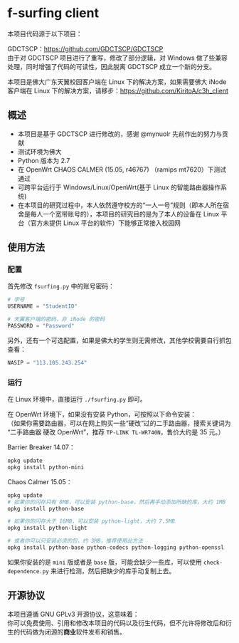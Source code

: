 # f-surfing client

本项目代码源于以下项目：

GDCTSCP：https://github.com/GDCTSCP/GDCTSCP  
由于对 GDCTSCP 项目进行了重写，修改了部分逻辑，对 Windows 做了些兼容处理，同时增强了代码的可读性，因此脱离 GDCTSCP 成立一个新的分支。

本项目是佛大广东天翼校园客户端在 Linux 下的解决方案，如果需要佛大 iNode 客户端在 Linux 下的解决方案，请移步：https://github.com/KiritoA/c3h_client


## 概述

 - 本项目是基于 GDCTSCP 进行修改的，感谢 @mynuolr 先前作出的努力与贡献
 - 测试环境为佛大
 - Python 版本为 2.7
 - 在 OpenWrt CHAOS CALMER (15.05, r46767) （ramips mt7620）下测试通过
 - 可跨平台运行于 Windows/Linux/OpenWrt(基于 Linux 的智能路由器操作系统)
 - 在本项目的研究过程中，本人依然遵守校方的“一人一号”规则（即本人所在宿舍是每人一个宽带账号的），本项目的研究目的是为了本人的设备在 Linux 平台（官方未提供 Linux 平台的软件）下能够正常接入校园网
 
## 使用方法

### 配置

首先修改 `fsurfing.py` 中的账号密码：
```python
# 学号
USERNAME = "StudentID"

# 天翼客户端的密码，非 iNode 的密码
PASSWORD = "Password"
```
另外，还有一个可选配置，如果是佛大的学生则无需修改，其他学校需要自行抓包查看：
```python
NASIP = "113.105.243.254"
```

### 运行
在 Linux 环境中，直接运行 `./fsurfing.py` 即可。

在 OpenWrt 环境下，如果没有安装 Python，可按照以下命令安装：  
（如果你需要路由器，可以在网上购买一些“硬改”过的二手路由器，搜索关键词为 “二手路由器 硬改 OpenWrt”，推荐 `TP-LINK TL-WR740N`，售价大约是 35 元。） 

Barrier Breaker 14.07：
```bash
opkg update
opkg install python-mini
```
Chaos Calmer 15.05：
```bash
opkg update
# 如果你的闪存只有 8MB，可以安装 python-base，然后再手动添加所缺的库，大约 1MB
opkg install python-base

# 如果你的闪存大于 16MB，可以安装 python-light，大约 7.5MB
opkg install python-light

# 或者你可以只安装必须的包，约 3MB，推荐使用此方法
opkg install python-base python-codecs python-logging python-openssl
```
如果你安装的是 `mini` 版或者是 `base` 版，可能会缺少一些库，可以使用 `check-dependence.py` 来进行检测，然后把缺少的库手动复制上去。


## 开源协议

本项目遵循 GNU GPLv3 开源协议，这意味着：  
你可以免费使用、引用和修改本项目的代码以及衍生代码，但不允许将修改后和衍生的代码做为闭源的**商业**软件发布和销售。